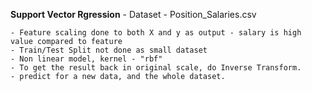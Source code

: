 **Support Vector Rgression**
    - Dataset - Position_Salaries.csv

    - Feature scaling done to both X and y as output - salary is high value compared to feature
    - Train/Test Split not done as small dataset
    - Non linear model, kernel - "rbf" 
    - To get the result back in original scale, do Inverse Transform.
    - predict for a new data, and the whole dataset.
    


